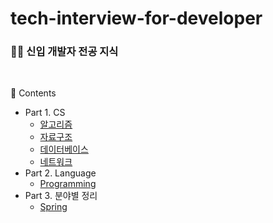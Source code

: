 # tech-interview-for-developer

### 👶🏻 신입 개발자 전공 지식
</br>

📖 Contents

- Part 1. CS
  - [알고리즘](Algorithm)
  - [자료구조](DataStructure)
  - [데이터베이스](Database)
  - [네트워크](Network)
- Part 2. Language
  - [Programming](Programming)
- Part 3. 분야별 정리
  - [Spring](Spring)

